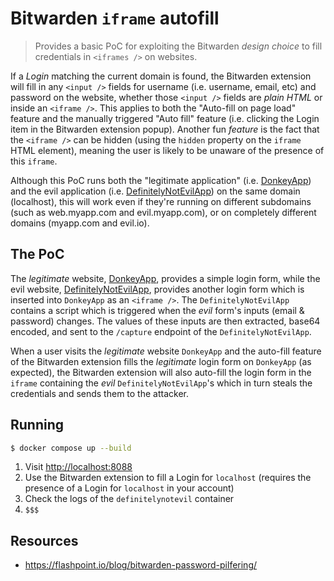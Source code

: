 # Bitwarden `iframe` autofill

> Provides a basic PoC for exploiting the Bitwarden *design choice* to fill credentials in `<iframes />` on websites.

If a *Login* matching the current domain is found, the Bitwarden extension will fill in any `<input />` fields for username (i.e. username, email, etc) and password on the website, whether those `<input />` fields are *plain HTML* or inside an `<iframe />`. This applies to both the "Auto-fill on page load" feature and the manually triggered "Auto fill" feature (i.e. clicking the Login item in the Bitwarden extension popup). Another fun *feature* is the fact that the `<iframe />` can be hidden (using the `hidden` property on the `iframe` HTML element), meaning the user is likely to be unaware of the presence of this `iframe`.

Although this PoC runs both the "legitimate application" (i.e. [DonkeyApp](./donkeyapp/app.py)) and the evil application (i.e. [DefinitelyNotEvilApp](./definitelynotevilapp/app.py)) on the same domain (localhost), this will work even if they're running on different subdomains (such as web.myapp.com and evil.myapp.com), or on completely different domains (myapp.com and evil.io).

## The PoC
The *legitimate* website, [DonkeyApp](./donkeyapp/app.py), provides a simple login form, while the evil website, [DefinitelyNotEvilApp](./definitelynotevilapp/app.py), provides another login form which is inserted into `DonkeyApp` as an `<iframe />`. The `DefinitelyNotEvilApp` contains a script which is triggered when the *evil* form's inputs (email & password) changes. The values of these inputs are then extracted, base64 encoded, and sent to the `/capture` endpoint of the `DefinitelyNotEvilApp`.

When a user visits the *legitimate* website `DonkeyApp` and the auto-fill feature of the Bitwarden extension fills the *legitimate* login form on `DonkeyApp` (as expected), the Bitwarden extension will also auto-fill the login form in the `iframe` containing the *evil* `DefinitelyNotEvilApp`'s which in turn steals the credentials and sends them to the attacker.

## Running
```bash
$ docker compose up --build
```

1. Visit [http://localhost:8088](http://localhost:8088)
2. Use the Bitwarden extension to fill a Login for `localhost` (requires the presence of a Login for `localhost` in your account)
3. Check the logs of the `definitelynotevil` container
4. `$$$`

## Resources
- https://flashpoint.io/blog/bitwarden-password-pilfering/
